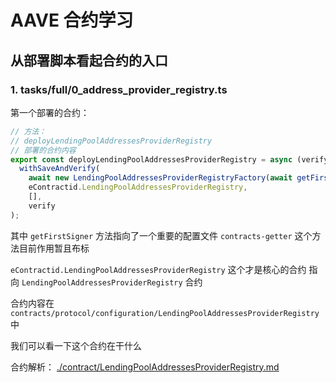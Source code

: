 # AAVE 合约学习

## 从部署脚本看起合约的入口

### 1. tasks/full/0_address_provider_registry.ts

第一个部署的合约：

```typescript
// 方法：
// deployLendingPoolAddressesProviderRegistry
// 部署的合约内容
export const deployLendingPoolAddressesProviderRegistry = async (verify?: boolean) =>
  withSaveAndVerify(
    await new LendingPoolAddressesProviderRegistryFactory(await getFirstSigner()).deploy(),
    eContractid.LendingPoolAddressesProviderRegistry,
    [],
    verify
);


```

其中 `getFirstSigner` 方法指向了一个重要的配置文件 `contracts-getter`
这个方法目前作用暂且布标

`eContractid.LendingPoolAddressesProviderRegistry` 这个才是核心的合约
指向 `LendingPoolAddressesProviderRegistry` 合约

合约内容在
`contracts/protocol/configuration/LendingPoolAddressesProviderRegistry`中

我们可以看一下这个合约在干什么

合约解析：
[./contract/LendingPoolAddressesProviderRegistry.md](./contract/LendingPoolAddresesProviderRegistry.md)